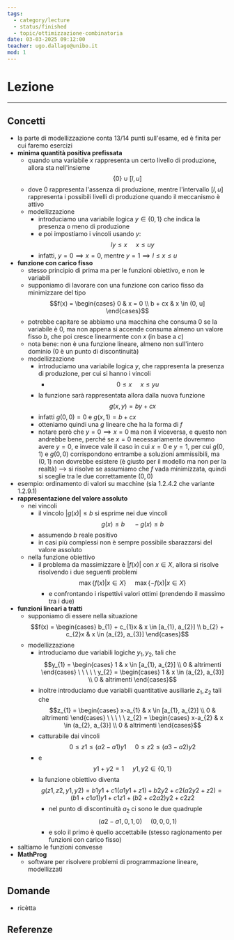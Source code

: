 ```yaml
---
tags:
  - category/lecture
  - status/finished
  - topic/ottimizzazione-combinatoria
date: 03-03-2025 09:12:00
teacher: ugo.dallago@unibo.it
mod: 1
---
```

# Lezione
---
## Concetti
- la parte di modellizzazione conta 13/14 punti sull'esame, ed è finita per cui faremo esercizi
- **minima quantità positiva prefissata**
	- quando una variabile $x$ rappresenta un certo livello di produzione, allora sta nell'insieme $$\{0\} \cup [l, u]$$
	- dove $0$ rappresenta l'assenza di produzione, mentre l'intervallo $[l, u]$ rappresenta i possibili livelli di produzione quando il meccanismo è attivo
	- modellizzazione
		- introduciamo una variabile logica $y \in \{0, 1\}$ che indica la presenza o meno di produzione
		- e poi impostiamo i vincoli usando $y$: $$ly \leq x \ \ \ \ \ x \leq uy$$
		- infatti, $y = 0 \implies x = 0$, mentre $y = 1 \implies l \leq x \leq u$
- **funzione con carico fisso**
	- stesso principio di prima ma per le funzioni obiettivo, e non le variabili
	- supponiamo di lavorare con una funzione con carico fisso da minimizzare del tipo $$f(x) = \begin{cases} 0 & x = 0 \\ b + cx & x \in (0, u] \end{cases}$$
	- potrebbe capitare se abbiamo una macchina che consuma 0 se la variabile è 0, ma non appena si accende consuma almeno un valore fisso $b$, che poi cresce linearmente con $x$ (in base a $c$)
	- nota bene: non è una funzione lineare, almeno non sull'intero dominio ($0$ è un punto di discontinuità)
	- modellizzazione
		- introduciamo una variabile logica $y$, che rappresenta la presenza di produzione, per cui si hanno i vincoli
			- $$0 \leq x \ \ \ \ \ x \leq yu$$
		- la funzione sarà rappresentata allora dalla nuova funzione $$g(x, y) = by + cx$$
		- infatti $g(0, 0) = 0$ e $g(x, 1) = b + cx$
		- otteniamo quindi una $g$ lineare che ha la forma di $f$
		- notare però che $y = 0 \implies x = 0$ ma non il viceversa, e questo non andrebbe bene, perché se $x = 0$ necessariamente dovremmo avere $y = 0$, e invece vale il caso in cui $x = 0$ e $y = 1$, per cui $g(0, 1)$ e $g(0, 0)$ corrispondono entrambe a soluzioni ammissibili, ma $(0, 1)$ non dovrebbe esistere (è giusto per il modello ma non per la realtà) --> si risolve se assumiamo che $f$ vada minimizzata, quindi si sceglie tra le due correttamente $(0, 0)$
- esempio: ordinamento di valori su macchine (sia 1.2.4.2 che variante 1.2.9.1)
- **rappresentazione del valore assoluto**
	- nei vincoli
		- il vincolo $|g(x)| \leq b$ si esprime nei due vincoli $$g(x) \leq b \ \ \ \ \ -g(x) \leq b$$
		- assumendo $b$ reale positivo
		- in casi più complessi non è sempre possibile sbarazzarsi del valore assoluto
	- nella funzione obiettivo
		- il problema da massimizzare è $|f(x)|$ con $x \in X$, allora si risolve risolvendo i due seguenti problemi $$\max\{f(x) | x \in X\} \ \ \ \ \ \max\{-f(x) | x \in X\}$$
			- e confrontando i rispettivi valori ottimi (prendendo il massimo tra i due)
- **funzioni lineari a tratti**
	- supponiamo di essere nella situazione $$f(x) = \begin{cases} b_{1} + c_{1}x & x \in [a_{1}, a_{2}] \\ b_{2} + c_{2}x & x \in (a_{2}, a_{3}] \end{cases}$$
	- modellizzazione
		- introduciamo due variabili logiche $y_{1}, y_{2}$, tali che $$y_{1} = \begin{cases} 1 & x \in [a_{1}, a_{2}] \\ 0 & altrimenti \end{cases} \ \ \ \ \ y_{2} = \begin{cases} 1 & x \in (a_{2}, a_{3}] \\ 0 & altrimenti \end{cases}$$
		- inoltre introduciamo due variabili quantitative ausiliarie $z_{1}, z_{2}$ tali che $$z_{1} = \begin{cases} x-a_{1} & x \in [a_{1}, a_{2}] \\ 0 & altrimenti \end{cases} \ \ \ \ \ z_{2} = \begin{cases} x-a_{2} & x \in (a_{2}, a_{3}] \\ 0 & altrimenti \end{cases}$$
		- catturabile dai vincoli $$0 ≤z1 ≤ (a2 − a1)y1 \ \ \ \ \ 0 ≤z2 ≤ (a3 − a2)y2$$
		- e $$y1 + y2 = 1 \ \ \ \ \ y1, y2 ∈ \{0, 1\}$$
		- la funzione obiettivo diventa $$g(z1, z2, y1, y2) = b1y1 + c1(a1y1 + z1) + b2y2 + c2(a2y2 + z2) = (b1 + c1a1)y1 + c1z1 + (b2 + c2a2)y2 + c2z2$$
			- nel punto di discontinuità $a_{2}$ ci sono le due quadruple $$(a2 − a1, 0, 1, 0) \ \ \ \ \ (0, 0, 0, 1)$$
			- e solo il primo è quello accettabile (stesso ragionamento per funzioni con carico fisso)
- saltiamo le funzioni convesse
- **MathProg**
	- software per risolvere problemi di programmazione lineare, modellizzati

## Domande
- ricètta

## Referenze
